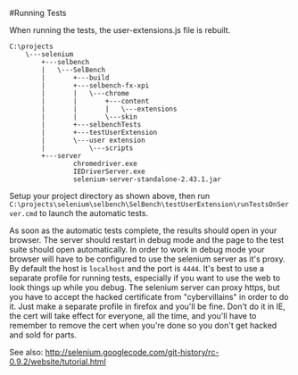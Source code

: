 #Running Tests

When running the tests, the user-extensions.js file is rebuilt.

```
C:\projects
    \---selenium
        +---selbench
        |   \---SelBench
        |       +---build
        |       +---selbench-fx-xpi
        |       |   \---chrome
        |       |       +---content
        |       |       |   \---extensions
        |       |       \---skin
        |       +---selbenchTests
        |       +---testUserExtension
        |       \---user extension
        |           \---scripts
        +---server
                chromedriver.exe
                IEDriverServer.exe
                selenium-server-standalone-2.43.1.jar
```

Setup your project directory as shown above, then run
 `C:\projects\selenium\selbench\SelBench\testUserExtension\runTestsOnServer.cmd`
 to launch the automatic tests.
 
As soon as the automatic tests complete, the results should open in your
 browser. The server should restart in debug mode and the page to the test suite
 should open automatically. In order to work in debug mode your browser will
 have to be configured to use the selenium server as it's proxy. By default the
 host is `localhost` and the port is `4444`. It's best to use a separate profile
 for running tests, especially if you want to use the web to look things up while
 you debug. The selenium server can proxy https, but you have to accept the
 hacked certificate from "cybervillains" in order to do it. Just make a separate
 profile in firefox and you'll be fine. Don't do it in IE, the cert will take
 effect for everyone, all the time, and you'll have to remember to remove the
 cert when you're done so you don't get hacked and sold for parts.
 
See also: http://selenium.googlecode.com/git-history/rc-0.9.2/website/tutorial.html